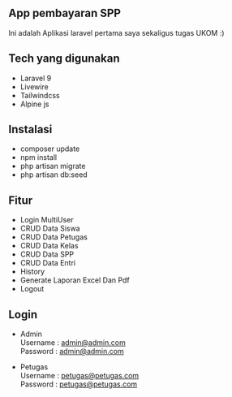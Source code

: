 ## App pembayaran SPP
Ini adalah Aplikasi laravel pertama saya sekaligus tugas UKOM :)

## Tech yang digunakan

- Laravel 9
- Livewire
- Tailwindcss
- Alpine js

## Instalasi

- composer update
- npm install
- php artisan migrate
- php artisan db:seed

## Fitur 

- Login MultiUser
- CRUD Data Siswa
- CRUD Data Petugas
- CRUD Data Kelas
- CRUD Data SPP
- CRUD Data Entri
- History
- Generate Laporan Excel Dan Pdf
- Logout

## Login 

- Admin <br>
Username : admin@admin.com <br>
Password : admin@admin.com <br>

- Petugas <br>
Username : petugas@petugas.com <br>
Password : petugas@petugas.com <br>

